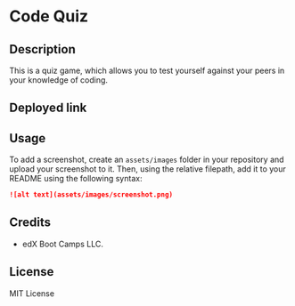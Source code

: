 # Code Quiz

## Description
This is a quiz game, which allows you to test yourself against your peers in your knowledge of coding.

## Deployed link

## Usage


To add a screenshot, create an `assets/images` folder in your repository and upload your screenshot to it. Then, using the relative filepath, add it to your README using the following syntax:

```md
![alt text](assets/images/screenshot.png)
```

## Credits

* edX Boot Camps LLC.

## License

MIT License